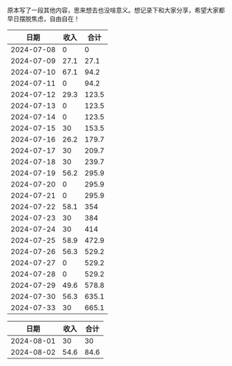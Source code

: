 原本写了一段其他内容，思来想去也没啥意义。想记录下和大家分享，希望大家都早日摆脱焦虑，自由自在！

|     日期    | 收入  | 合计 |
|     ---    | ---  |  --- |
| 2024-07-08 |  0   | 0    |
| 2024-07-09 | 27.1 | 27.1 |
| 2024-07-10 | 67.1 | 94.2 |
| 2024-07-11 | 0 | 94.2 |
| 2024-07-12 | 29.3 | 123.5 |
| 2024-07-13 | 0| 123.5 |
| 2024-07-14 | 0| 123.5 |
| 2024-07-15 | 30| 153.5 |
| 2024-07-16 | 26.2| 179.7 |
| 2024-07-17 | 30| 209.7 |
| 2024-07-18 | 30| 239.7 |
| 2024-07-19 | 56.2| 295.9 |
| 2024-07-20 | 0| 295.9 |
| 2024-07-21 | 0| 295.9 |
| 2024-07-22 | 58.1| 354 |
| 2024-07-23 | 30| 384 |
| 2024-07-24 | 30| 414 |
| 2024-07-25 | 58.9| 472.9 |
| 2024-07-26 | 56.3| 529.2 |
| 2024-07-27 | 0| 529.2 |
| 2024-07-28 | 0| 529.2 |
| 2024-07-29 | 49.6| 578.8 |
| 2024-07-30 | 56.3| 635.1 |
| 2024-07-33 | 30| 665.1 |


|     日期    | 收入  | 合计 |
|     ---    | ---  |  --- |
| 2024-08-01 |  30   | 30    |
| 2024-08-02 |  54.6 | 84.6  |
